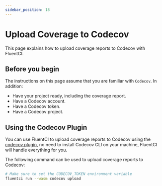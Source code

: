 ```yaml
---
sidebar_position: 18
---
```


# Upload Coverage to Codecov

This page explains how to upload coverage reports to Codecov with FluentCI.

## Before you begin

The instructions on this page assume that you are familiar with `Codecov`. In addition:

- Have your project ready, including the coverage report.
- Have a Codecov account.
- Have a Codecov token.
- Have a Codecov project.

## Using the Codecov Plugin

You can use FluentCI to upload coverage reports to Codecov using the [codecov plugin](https://github.com/fluent-ci-templates/codecov-pipeline), no need to install Codecov CLI on your machine, FluentCI will handle everything for you.

The following command can be used to upload coverage reports to Codecov:

```bash
# Make sure to set the CODECOV_TOKEN environment variable
fluentci run --wasm codecov upload
```
